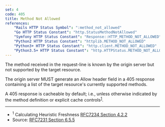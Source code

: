 ```yaml
---
set: 4
code: 405
title: Method Not Allowed
references:
    "Rails HTTP Status Symbol": ":method_not_allowed"
    "Go HTTP Status Constant": "http.StatusMethodNotAllowed"
    "Symfony HTTP Status Constant": "Response::HTTP_METHOD_NOT_ALLOWED"
    "Python2 HTTP Status Constant": "httplib.METHOD_NOT_ALLOWED"
    "Python3+ HTTP Status Constant": "http.client.METHOD_NOT_ALLOWED"
    "Python3.5+ HTTP Status Constant": "http.HTTPStatus.METHOD_NOT_ALLOWED"
---
```


The method received in the request-line is known by the origin server but not supported by the target resource.

The origin server MUST generate an Allow header field in a 405 response containing a list of the target resource's currently supported methods.

A 405 response is cacheable by default; i.e., unless otherwise indicated by the method definition or explicit cache controls<sup>[1](#ref-1)</sup>.

---

* <span id="ref-1"><sup>1</sup> Calculating Heuristic Freshness
[RFC7234 Section 4.2.2][2]</span>
* Source: [RFC7231 Section 6.5.5][1]

[1]: <http://tools.ietf.org/html/rfc7231#section-6.5.5>
[2]: <http://tools.ietf.org/html/rfc7234#section-4.2.2>
